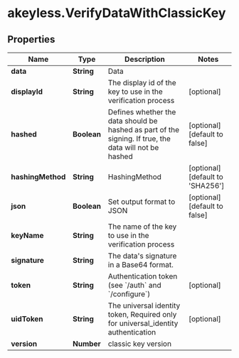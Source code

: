 # akeyless.VerifyDataWithClassicKey

## Properties

Name | Type | Description | Notes
------------ | ------------- | ------------- | -------------
**data** | **String** | Data | 
**displayId** | **String** | The display id of the key to use in the verification process | [optional] 
**hashed** | **Boolean** | Defines whether the data should be hashed as part of the signing. If true, the data will not be hashed | [optional] [default to false]
**hashingMethod** | **String** | HashingMethod | [optional] [default to &#39;SHA256&#39;]
**json** | **Boolean** | Set output format to JSON | [optional] [default to false]
**keyName** | **String** | The name of the key to use in the verification process | 
**signature** | **String** | The data&#39;s signature in a Base64 format. | 
**token** | **String** | Authentication token (see &#x60;/auth&#x60; and &#x60;/configure&#x60;) | [optional] 
**uidToken** | **String** | The universal identity token, Required only for universal_identity authentication | [optional] 
**version** | **Number** | classic key version | 



